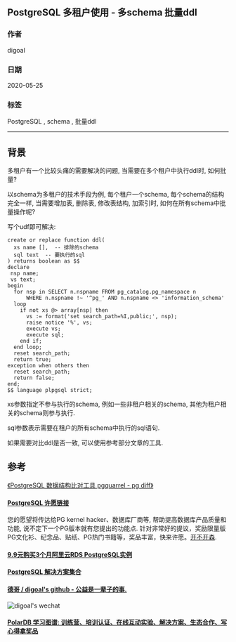 ## PostgreSQL 多租户使用 - 多schema 批量ddl   
  
### 作者  
digoal  
  
### 日期  
2020-05-25  
  
### 标签  
PostgreSQL , schema , 批量ddl   
  
----  
  
## 背景  
多租户有一个比较头痛的需要解决的问题, 当需要在多个租户中执行ddl时, 如何批量?  
  
以schema为多租户的技术手段为例, 每个租户一个schema, 每个schema的结构完全一样, 当需要增加表, 删除表, 修改表结构, 加索引时, 如何在所有schema中批量操作呢?  
  
写个udf即可解决:  
  
```  
create or replace function ddl(   
  xs name [],  -- 排除的schema   
  sql text  -- 要执行的sql   
) returns boolean as $$  
declare  
 nsp name;  
 vs text;  
begin  
  for nsp in SELECT n.nspname FROM pg_catalog.pg_namespace n   
      WHERE n.nspname !~ '^pg_' AND n.nspname <> 'information_schema'  
  loop  
    if not xs @> array[nsp] then   
      vs := format('set search_path=%I,public;', nsp);   
      raise notice '%', vs;   
      execute vs;   
      execute sql;   
    end if;   
  end loop;   
  reset search_path;   
  return true;   
exception when others then
  reset search_path;
  return false;
end;   
$$ language plpgsql strict;   
```  
  
xs参数指定不参与执行的schema, 例如一些非租户相关的schema, 其他为租户相关的schema则参与执行.  
  
sql参数表示需要在租户的所有schema中执行的sql语句.  
  
如果需要对比ddl是否一致, 可以使用参考部分文章的工具.   
  
## 参考  
[《PostgreSQL 数据结构比对工具 pgquarrel - pg diff》](../202003/20200324_18.md)    
  
  
  
  
  
  
  
  
  
  
  
  
  
  
  
  
  
  
  
  
  
  
  
  
  
  
  
  
  
  
  
  
  
  
  
  
  
  
  
  
  
  
  
  
  
  
  
  
  
  
  
  
  
  
#### [PostgreSQL 许愿链接](https://github.com/digoal/blog/issues/76 "269ac3d1c492e938c0191101c7238216")
您的愿望将传达给PG kernel hacker、数据库厂商等, 帮助提高数据库产品质量和功能, 说不定下一个PG版本就有您提出的功能点. 针对非常好的提议，奖励限量版PG文化衫、纪念品、贴纸、PG热门书籍等，奖品丰富，快来许愿。[开不开森](https://github.com/digoal/blog/issues/76 "269ac3d1c492e938c0191101c7238216").  
  
  
#### [9.9元购买3个月阿里云RDS PostgreSQL实例](https://www.aliyun.com/database/postgresqlactivity "57258f76c37864c6e6d23383d05714ea")
  
  
#### [PostgreSQL 解决方案集合](https://yq.aliyun.com/topic/118 "40cff096e9ed7122c512b35d8561d9c8")
  
  
#### [德哥 / digoal's github - 公益是一辈子的事.](https://github.com/digoal/blog/blob/master/README.md "22709685feb7cab07d30f30387f0a9ae")
  
  
![digoal's wechat](../pic/digoal_weixin.jpg "f7ad92eeba24523fd47a6e1a0e691b59")
  
  
#### [PolarDB 学习图谱: 训练营、培训认证、在线互动实验、解决方案、生态合作、写心得拿奖品](https://www.aliyun.com/database/openpolardb/activity "8642f60e04ed0c814bf9cb9677976bd4")
  
